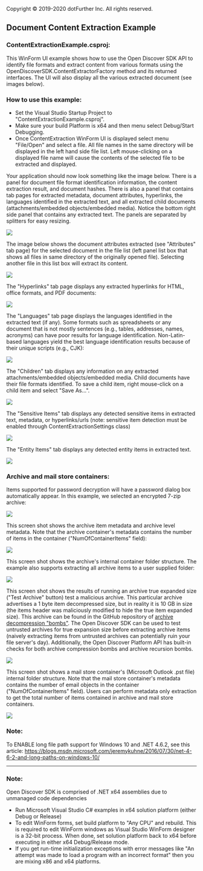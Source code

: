 Copyright © 2019-2020 dotFurther Inc. All rights reserved. 

## Document Content Extraction Example

### ContentExtractionExample.csproj:
This WinForm UI example shows how to use the Open Discover SDK API to identify file formats and extract content from various
formats using the OpenDiscoverSDK.ContentExtractorFactory method and its returned interfaces. The UI will also display all the
various extracted document (see images below).


### How to use this example:

- Set the Visual Studio Startup Project to "ContentExtractionExample.csproj". 
- Make sure your build Platform is x64 and then menu select Debug/Start Debugging. 
- Once ContentExtraction WinForm UI is displayed select menu "File/Open" and select a file. All file names in the same directory will be displayed in the left hand side file list. Left mouse-clicking on a displayed file name will cause the contents of the selected file to be extracted and displayed.

Your application should now look something like the image below. There is a panel for document file format identification information, the content extraction result, and document hashes. There is also a panel that contains tab pages for extracted metadata, document attributes, hyperlinks, the languages identified in the extracted text, and all extracted child documents (attachments/embedded objects/embedded media). Notice the bottom right side panel that contains any extracted text. The panels are separated by splitters for easy resizing.


<img src="Image1.png">

The image below shows the document attributes extracted (see "Attributes" tab page) for the selected document in the file list (left panel list box that shows all files in same directory of the originally opened file). Selecting another file in this list box will extract its content.

<img src="Image2.png">


The "Hyperlinks" tab page displays any extracted hyperlinks for HTML, office formats, and PDF documents:

<img src="Image3.png">


The "Languages" tab page displays the languages identified in the extracted text (if any). Some formats such as spreadsheets or any document that is not mostly sentences (e.g., tables, addresses, names, acronyms) can have poor results for language identification. Non-Latin-based languages yield the best language identification results because of their unique scripts (e.g., CJK):

<img src="Image4.png">

The "Children" tab displays any information on any extracted attachments/embedded objects/embedded media. Child documents have their file formats identified. To save a child item, right mouse-click on a child item and select "Save As...".

<img src="Image5.png">

The "Sensitive Items" tab displays any detected sensitive items in extracted text, metadata, or hyperlinks/urls (note: sensitive item detection must be enabled through ContentExtractionSettings class)

<img src="Image6.png">

The "Entity Items" tab displays any detected entity items in extracted text. 

<img src="Image7.png">

### Archive and mail store containers:

Items supported for password decryption will have a password dialog box automatically appear. In this example, we selected an encrypted 7-zip archive: 

<img src="Image8.png">

This screen shot shows the archive item metadata and archive level metadata. Note that the archive container's metadata contains the number
of items in the container ("NumOfContainerItems" field):

<img src="Image9.png">

This screen shot shows the archive's internal container folder structure. The example also supports extracting all archive items to a user supplied folder: 

<img src="Image10.png">

This screen shot shows the results of running an archive true expanded size ("Test Archive" button) test a malicious archive. This particular archive advertises a 1 byte item decompressed size, but in reality it is 10 GB in size (the items header was maliciously modified to hide the true item expanded size). This archive can be found in the GitHub repository of [archive decompression "bombs"](https://github.com/bones-codes/bombs). The Open Discover SDK can be used to test untrusted archives for true expansion size before extracting archive items (naively extracting items from untrusted archives can potentially ruin your file server's day). Additionally, the Open Discover Platform API has built-in checks for both archive compression bombs and archive recursion bombs.

<img src="Image10b.png">

This screen shot shows a mail store container's (Microsoft Outlook .pst file) internal folder structure. Note that the mail store container's metadata contains the number
of email objects in the container ("NumOfContainerItems" field). Users can perform metadata only extraction to get the total number of items contained in archive and mail store
containers.

<img src="Image11.png">


### Note:
To ENABLE long file path support for Windows 10 and .NET 4.6.2, see this article:
 https://blogs.msdn.microsoft.com/jeremykuhne/2016/07/30/net-4-6-2-and-long-paths-on-windows-10/
  
------------------------------------------------------------------------------------------------------------------------
### Note: 
Open Discover SDK is comprised of .NET x64 assemblies due to unmanaged code dependencies

- Run Microsoft Visual Studio C# examples in x64 solution platform (either Debug or Release)
- To edit WinForm forms, set build platform to "Any CPU" and rebuild. This is required to edit WinForm windows as Visual Studio WinForm designer is a 32-bit process. When done, set solution platform back to x64 before executing in either x64 Debug/Release mode.
- If you get run-time initialization exceptions with error messages like "An attempt was made to load a program with
  an incorrect format" then you are mixing x86 and x64 platforms. 


